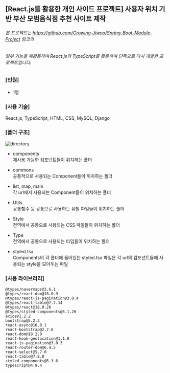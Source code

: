 ## [React.js를 활용한 개인 사이드 프로젝트] 사용자 위치 기반 부산 모범음식점 추천 사이트 제작
###### 본 프로젝트는 https://github.com/Growing-Jiwoo/Spring-Boot-Module-Project 링크의 
###### 일부 기능을 재활용하여 React.js와 TypeScript를 활용하여 단독으로 다시 개발한 프로젝트입니다.  

### [인원]

- 1명

### [사용 기술]

React.js, TypeScript, HTML, CSS, MySQL, Django

### [폴더 구조]

![directory](https://user-images.githubusercontent.com/115076308/224252401-705cea01-9bf2-4245-a779-a63685919ce6.jpg)

- components  
재사용 가능한 컴포넌트들이 위치하는 폴더

- commons  
공통적으로 사용되는 Component들이 위치하는 폴더

- list, map, main  
각 url에서 사용되는 Component들이 위치하는 폴더

- Utils  
공통함수 등 공통으로 사용하는 유틸 파일들이 위치하는 폴더

- Style  
전역에서 공통으로 사용되는 CSS 파일들이 위치하는 폴더

- Type  
전역에서 공통으로 사용되는 타입들이 위치하는 폴더

- styled.tsx  
Components의 각 폴더에 들어있는 styled.tsx 파일은 각 url의 컴포넌트들에 사용되는 style을 모아두는 파일

### [사용 라이브러리]

`@types/navermaps@3.6.1`  
`@types/react-dom@18.0.9`  
`@types/react-js-pagination@3.0.4`  
`@types/react-table@7.7.14`  
`@types/react@18.0.26`  
`@types/styled-components@5.1.26`  
`axios@1.2.2`  
`bootstrap@5.2.3`  
`react-async@10.0.1`  
`react-bootstrap@2.7.0`  
`react-dom@18.2.0`  
`react-hook-geolocation@1.1.0`  
`react-js-pagination@3.0.3`  
`react-router-dom@6.4.5`  
`react-select@5.7.0`  
`react-table@7.8.0`  
`styled-components@5.3.6`  
`typescript@4.9.4`  
